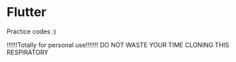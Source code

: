 # Flutter
Practice codes :)

!!!!!!Totally for personal use!!!!!!! 
DO NOT WASTE YOUR TIME CLONING THIS RESPIRATORY
